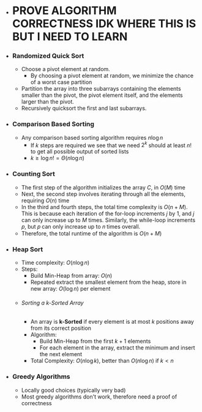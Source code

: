- # PROVE ALGORITHM CORRECTNESS IDK WHERE THIS IS BUT I NEED TO LEARN

- ### Randomized Quick Sort
	- Choose a pivot element at random.  
		- By choosing a pivot element at random, we minimize the chance of a worst case partition
	- Partition the array into three subarrays containing the elements smaller than the pivot, the pivot element itself, and the elements larger than the pivot.  
	- Recursively quicksort the first and last subarrays.

- ### Comparison Based Sorting
	- Any comparison based sorting algorithm requires $n \log n$
		- If $k$ steps are required we see that we need $2^k$ should at least $n!$ to get all possible output of sorted lists
		- $k \ge \log n! = \Theta(n \log n)$

- ### Counting Sort
	- The first step of the algorithm initializes the array $C$, in $O(M)$ time
	- Next, the second step involves iterating through all the elements, requiring $O(n)$ time
	- In the third and fourth steps, the total time complexity is $O(n+M)$. This is  because each iteration of the for-loop increments $j$ by $1$, and $j$  can only increase up to $M$ times. Similarly, the while-loop  increments 𝑝, but 𝑝 can only increase up to 𝑛 times overall.  
	- Therefore, the total runtime of the algorithm is $O(n+M)$

- ### Heap Sort
	- Time complexity: $O(n \log n)$
	- Steps:
		- Build Min-Heap from array: $O(n)$
		- Repeated extract the smallest element from the heap, store in new array: $O(\log n)$ per element
	- ###### Sorting a k-Sorted Array
		- An array is **k-Sorted** if every element is at most $k$ positions away from its correct position
		- Algorithm:
			- Build Min-Heap from the first $k+1$ elements
			- For each element in the array, extract the minimum and insert the next element
		- Total Complexity: $O(n \log k)$, better than $O(n \log n)$ if $k < n$

- ### Greedy Algorithms
	- Locally good choices (typically very bad)
	- Most greedy algorithms don't work, therefore need a proof of correctness